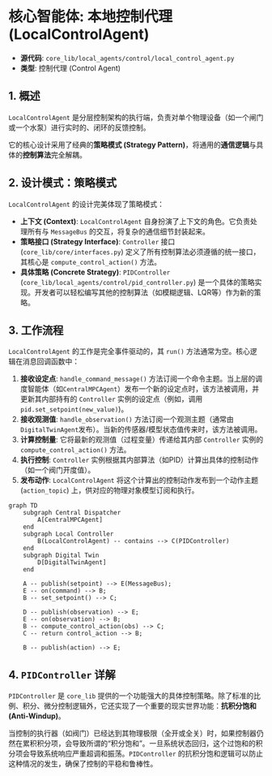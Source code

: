# 核心智能体: 本地控制代理 (LocalControlAgent)

*   **源代码**: `core_lib/local_agents/control/local_control_agent.py`
*   **类型**: 控制代理 (Control Agent)

## 1. 概述

`LocalControlAgent` 是分层控制架构的执行端，负责对单个物理设备（如一个闸门或一个水泵）进行实时的、闭环的反馈控制。

它的核心设计采用了经典的**策略模式 (Strategy Pattern)**，将通用的**通信逻辑**与具体的**控制算法**完全解耦。

## 2. 设计模式：策略模式

`LocalControlAgent` 的设计完美体现了策略模式：

*   **上下文 (Context)**: `LocalControlAgent` 自身扮演了上下文的角色。它负责处理所有与 `MessageBus` 的交互，将复杂的通信细节封装起来。
*   **策略接口 (Strategy Interface)**: `Controller` 接口 (`core_lib/core/interfaces.py`) 定义了所有控制算法必须遵循的统一接口，其核心是 `compute_control_action()` 方法。
*   **具体策略 (Concrete Strategy)**: `PIDController` (`core_lib/local_agents/control/pid_controller.py`) 是一个具体的策略实现。开发者可以轻松编写其他的控制算法（如模糊逻辑、LQR等）作为新的策略。

## 3. 工作流程

`LocalControlAgent` 的工作是完全事件驱动的，其 `run()` 方法通常为空。核心逻辑在消息回调函数中：

1.  **接收设定点**: `handle_command_message()` 方法订阅一个命令主题。当上层的调度智能体（如`CentralMPCAgent`）发布一个新的设定点时，该方法被调用，并更新其内部持有的 `Controller` 实例的设定点（例如，调用 `pid.set_setpoint(new_value)`)。
2.  **接收观测值**: `handle_observation()` 方法订阅一个观测主题（通常由`DigitalTwinAgent`发布）。当新的传感器/模型状态值传来时，该方法被调用。
3.  **计算控制量**: 它将最新的观测值（过程变量）传递给其内部 `Controller` 实例的 `compute_control_action()` 方法。
4.  **执行控制**: `Controller` 实例根据其内部算法（如PID）计算出具体的控制动作（如一个阀门开度值）。
5.  **发布动作**: `LocalControlAgent` 将这个计算出的控制动作发布到一个动作主题 (`action_topic`) 上，供对应的物理对象模型订阅和执行。

```mermaid
graph TD
    subgraph Central Dispatcher
        A[CentralMPCAgent]
    end
    subgraph Local Controller
        B(LocalControlAgent) -- contains --> C(PIDController)
    end
    subgraph Digital Twin
        D[DigitalTwinAgent]
    end

    A -- publish(setpoint) --> E(MessageBus);
    E -- on(command) --> B;
    B -- set_setpoint() --> C;

    D -- publish(observation) --> E;
    E -- on(observation) --> B;
    B -- compute_control_action(obs) --> C;
    C -- return control_action --> B;

    B -- publish(action) --> E;
```

## 4. `PIDController` 详解

`PIDController` 是 `core_lib` 提供的一个功能强大的具体控制策略。除了标准的比例、积分、微分控制逻辑外，它还实现了一个重要的现实世界功能：**抗积分饱和 (Anti-Windup)**。

当控制的执行器（如阀门）已经达到其物理极限（全开或全关）时，如果控制器仍然在累积积分项，会导致所谓的“积分饱和”。一旦系统状态回归，这个过饱和的积分项会导致系统响应严重超调和振荡。`PIDController` 的抗积分饱和逻辑可以防止这种情况的发生，确保了控制的平稳和鲁棒性。

